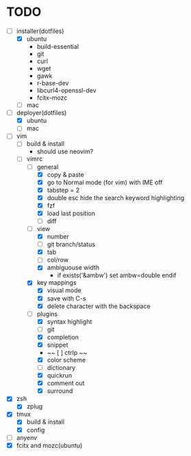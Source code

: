 # TODO

- [ ] installer(dotfiles)
  - [x] ubuntu
    - build-essential
    - git
    - curl
    - wget
    - gawk
    - r-base-dev
    - libcurl4-openssl-dev
    - fcitx-mozc
  - [ ] mac
- [ ] deployer(dotfiles)
  - [x] ubuntu
  - [ ] mac
- [ ] vim
  - [ ] build & install
    - should use neovim?
  - [ ] vimrc
    - [ ] general
      - [x] copy & paste
      - [x] go to Normal mode (for vim) with IME off
      - [x] tabstep = 2
      - [x] double esc hide the search keyword highlighting
      - [x] fzf
      - [x] load last position
      - [ ] diff
    - [ ] view
      - [x] number
      - [ ] git branch/status
      - [x] tab
      - [ ] col/row
      - [x] ambiguouse width
        - if exists('&ambw') set ambw=double endif
    - [x] key mappings
      - [x] visual mode
      - [x] save with C-s
      - [x] delete character with the backspace
    - [ ] plugins
      - [x] syntax highlight
      - [ ] git
      - [x] completion
      - [x] snippet
      - ~~ [ ] ctrlp ~~
      - [x] color scheme
      - [ ] dictionary
      - [x] quickrun
      - [x] comment out
      - [x] surround
- [x] zsh
  - [x] zplug
- [x] tmux
  - [x] build & install
  - [x] config
- [ ] anyenv
- [x] fcitx and mozc(ubuntu)
